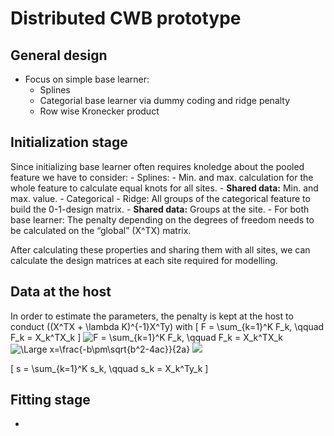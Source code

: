 
<!-- README.md is generated from README.Rmd. Please edit that file -->

# Distributed CWB prototype

## General design

  - Focus on simple base learner:
      - Splines
      - Categorial base learner via dummy coding and ridge penalty
      - Row wise Kronecker product

## Initialization stage

Since initializing base learner often requires knoledge about the pooled
feature we have to consider: - Splines: - Min. and max. calculation for
the whole feature to calculate equal knots for all sites. - **Shared
data:** Min. and max. value. - Categorical - Ridge: All groups of the
categorical feature to build the 0-1-design matrix. - **Shared data:**
Groups at the site. - For both base learner: The penalty depending on
the degrees of freedom needs to be calculated on the “global” \(X^TX\)
matrix.

After calculating these properties and sharing them with all sites, we
can calculate the design matrices at each site required for modelling.

## Data at the host

In order to estimate the parameters, the penalty is kept at the host to
conduct \((X^TX + \lambda K)^{-1}X^Ty\) with \[
F = \sum_{k=1}^K F_k, \qquad F_k = X_k^TX_k
\]
<img src="https://latex.codecogs.com/svg.latex?\Large&space;x=F = \sum_{k=1}^K F_k, \qquad F_k = X_k^TX_k" title="F = \sum_{k=1}^K F_k, \qquad F_k = X_k^TX_k" />
<img src="https://latex.codecogs.com/svg.latex?\Large&space;x=\frac{-b\pm\sqrt{b^2-4ac}}{2a}" title="\Large x=\frac{-b\pm\sqrt{b^2-4ac}}{2a}" />
<img src="https://render.githubusercontent.com/render/math?math=x_{1,2} = \frac{-b \pm \sqrt{b^2-4ac}}{2b}">

\[
s = \sum_{k=1}^K s_k, \qquad s_k = X_k^Ty_k
\]

## Fitting stage

  -
